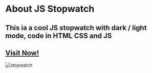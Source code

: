 # About JS Stopwatch
## This ia a cool JS stopwatch with dark / light mode, code in HTML CSS and JS
## [Visit Now!](https://js-simple-stop-watch.netlify.app/)
![stopwatch](https://github.com/user-attachments/assets/a9b9d5da-f36a-4217-afed-67f6236cc787)

